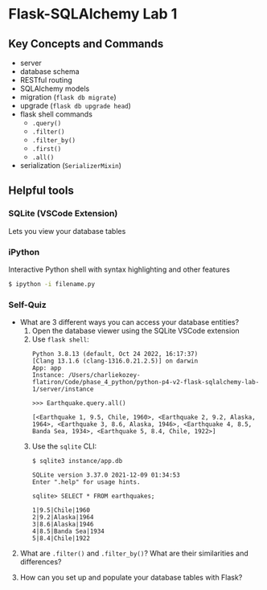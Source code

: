 # Flask-SQLAlchemy Lab 1

## Key Concepts and Commands

- server
- database schema
- RESTful routing
- SQLAlchemy models
- migration (`flask db migrate`)
- upgrade (`flask db upgrade head`)
- flask shell commands
  - `.query()`
  - `.filter()`
  - `.filter_by()`
  - `.first()`
  - `.all()`
- serialization (`SerializerMixin`)
  
## Helpful tools

### SQLite (VSCode Extension)
Lets you view your database tables

### iPython
Interactive Python shell with syntax highlighting and other features
  
```sh
$ ipython -i filename.py
```

### Self-Quiz

- What are 3 different ways you can access your database entities?
  1. Open the database viewer using the SQLite VSCode extension
  2. Use `flask shell`:
        ```
        Python 3.8.13 (default, Oct 24 2022, 16:17:37) 
        [Clang 13.1.6 (clang-1316.0.21.2.5)] on darwin
        App: app
        Instance: /Users/charliekozey-flatiron/Code/phase_4_python/python-p4-v2-flask-sqlalchemy-lab-1/server/instance

        >>> Earthquake.query.all()

        [<Earthquake 1, 9.5, Chile, 1960>, <Earthquake 2, 9.2, Alaska, 1964>, <Earthquake 3, 8.6, Alaska, 1946>, <Earthquake 4, 8.5, Banda Sea, 1934>, <Earthquake 5, 8.4, Chile, 1922>]
        ```
  3. Use the `sqlite` CLI:
        ```
        $ sqlite3 instance/app.db

        SQLite version 3.37.0 2021-12-09 01:34:53
        Enter ".help" for usage hints.

        sqlite> SELECT * FROM earthquakes;

        1|9.5|Chile|1960
        2|9.2|Alaska|1964
        3|8.6|Alaska|1946
        4|8.5|Banda Sea|1934
        5|8.4|Chile|1922
        ```
2. What are `.filter()` and `.filter_by()`? What are their similarities and differences?

3. How can you set up and populate your database tables with Flask?